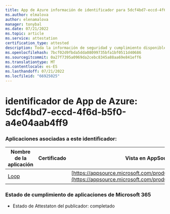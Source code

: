 ```yaml
---
title: App de Azure información de identificador para 5dcf4bd7-eccd-4f6d-b5f0-a4e04aab4ff9
ms.author: elmalova
author: elenamalova
manager: tonybal
ms.date: 07/21/2022
ms.topic: article
ms.service: attestation
certification_type: attested
description: Toda la información de seguridad y cumplimiento disponible para 5dcf4bd7-eccd-4f6d-b5f0-a4e04aab4ff9.
ms.openlocfilehash: 7bcf02d9fbda5dda08099735bfa1bf0511d40686
ms.sourcegitcommit: 0a27f7395a0969da2cebc8345a88aa69e841eff6
ms.translationtype: MT
ms.contentlocale: es-ES
ms.lasthandoff: 07/21/2022
ms.locfileid: "66925025"
---
```

# <a name="azure-app-id-5dcf4bd7-eccd-4f6d-b5f0-a4e04aab4ff9"></a>identificador de App de Azure: 5dcf4bd7-eccd-4f6d-b5f0-a4e04aab4ff9


### <a name="apps-associated-with-this-id"></a>Aplicaciones asociadas a este identificador:
| **Nombre de la aplicación** | **Certificado** | **Vista en AppSource** |
|--------------|---------------|-----------------------|
| [Loop](../forward/WA200003480.md) |  | [https://appsource.microsoft.com/product/office/WA200003480](https://appsource.microsoft.com/product/office/WA200003480) |

### <a name="microsoft-365-app-compliance-status"></a>Estado de cumplimiento de aplicaciones de Microsoft 365
- Estado de Attestaton del publicador: completado
